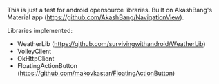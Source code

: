 This is just a test for android opensource libraries. Built on AkashBang's Material app (https://github.com/AkashBang/NavigationView).

Libraries implemented: 
 - WeatherLib (https://github.com/survivingwithandroid/WeatherLib)
 - VolleyClient
 - OkHttpClient
 - FloatingActionButton (https://github.com/makovkastar/FloatingActionButton)

